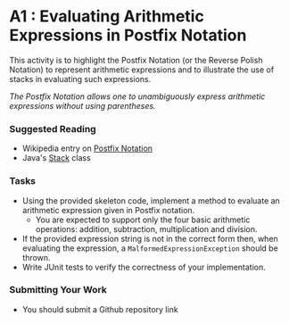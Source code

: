 A1 : Evaluating Arithmetic Expressions in Postfix Notation
====


This activity is to highlight the Postfix Notation (or the Reverse Polish Notation) to represent arithmetic expressions and to illustrate the use of stacks in evaluating such expressions.

_The Postfix Notation allows one to unambiguously express arithmetic expressions without using parentheses._

### Suggested Reading
+ Wikipedia entry on [Postfix Notation](https://en.wikipedia.org/wiki/Reverse_Polish_notation)
+ Java's [Stack](http://docs.oracle.com/javase/8/docs/api/java/util/Stack.html) class

### Tasks

+ Using the provided skeleton code, implement a method to evaluate an arithmetic expression given in Postfix notation.
	+ You are expected to support only the four basic arithmetic operations: addition, subtraction, multiplication and division.
+ If the provided expression string is not in the correct form then, when evaluating the expression, a `MalformedExpressionException` should be thrown.
+ Write JUnit tests to verify the correctness of your implementation.

### Submitting Your Work

+ You should submit a Github repository link
